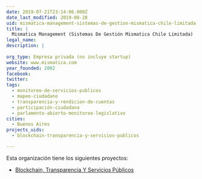```yaml
---
date: 2019-07-21T23:14:06.000Z
date_last_modified: 2019-08-28
uid: mismatica-management-sistemas-de-gestion-mismatica-chile-limitada
title: |
  Mismatica Management (Sistemas De Gestión Mismatica Chile Limitada)
legal_name: 
description: |
  
org_type: Empresa privada (no incluye startup)
website: www.mismatica.com
year_founded: 2002
facebook: 
twitter: 
tags:
  - monitoreo-de-servicios-publicos
  - mapeo-ciudadano
  - transparencia-y-rendicion-de-cuentas
  - participación-ciudadana
  - parlamento-abierto-monitoreo-legislativo
cities: 
  - Buenos Aires
projects_uids:
  - blockchain-transparencia-y-servicios-publicos

---
```


Esta organización tiene los siguientes proyectos:

- [Blockchain, Transparencia Y Servicios Públicos](/proyectos/blockchain-transparencia-y-servicios-publicos)
